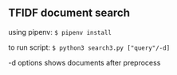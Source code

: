 ##  TFIDF document search

using pipenv:
`$ pipenv install`

to run script: `$ python3 search3.py ["query"/-d]`

-d options shows documents after preprocess